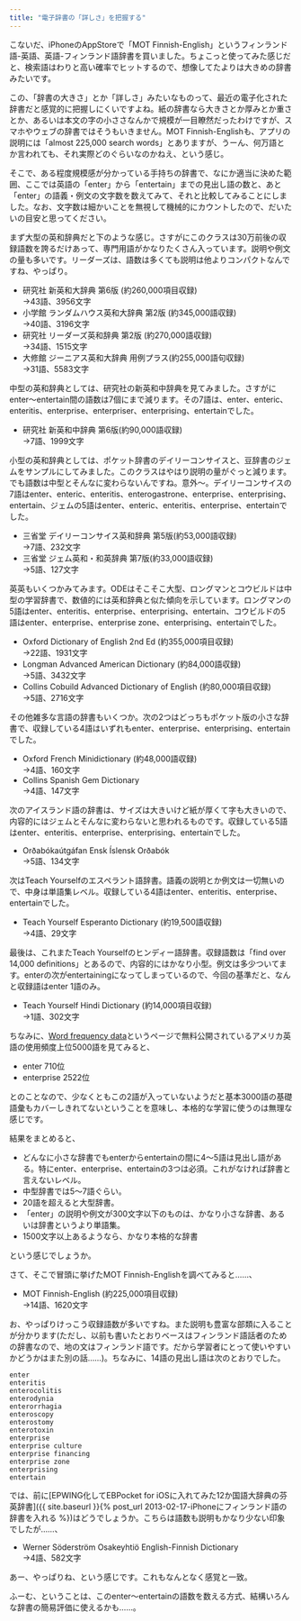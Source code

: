 ```yaml
---
title: "電子辞書の「詳しさ」を把握する"
---
```


こないだ、iPhoneのAppStoreで「MOT Finnish-English」というフィンランド語-英語、英語-フィンランド語辞書を買いました。ちょこっと使ってみた感じだと、検索語はわりと高い確率でヒットするので、想像してたよりは大きめの辞書みたいです。

この、「辞書の大きさ」とか「詳しさ」みたいなものって、最近の電子化された辞書だと感覚的に把握しにくいですよね。紙の辞書なら大きさとか厚みとか重さとか、あるいは本文の字の小ささなんかで規模が一目瞭然だったわけですが、スマホやウェブの辞書ではそうもいきません。MOT Finnish-Englishも、アプリの説明には「almost 225,000 search words」とありますが、うーん、何万語とか言われても、それ実際どのぐらいなのかねえ、という感じ。

そこで、ある程度規模感が分かっている手持ちの辞書で、なにか適当に決めた範囲、ここでは英語の「enter」から「entertain」までの見出し語の数と、あと「enter」の語義・例文の文字数を数えてみて、それと比較してみることにしました。なお、文字数は細かいことを無視して機械的にカウントしたので、だいたいの目安と思ってください。

まず大型の英和辞典だと下のような感じ。さすがにこのクラスは30万前後の収録語数を誇るだけあって、専門用語がかなりたくさん入っています。説明や例文の量も多いです。リーダーズは、語数は多くても説明は他よりコンパクトなんですね、やっぱり。

- 研究社 新英和大辞典 第6版 (約260,000項目収録)  
  →43語、3956文字
- 小学館 ランダムハウス英和大辞典 第2版 (約345,000語収録)  
  →40語、3196文字
- 研究社 リーダーズ英和辞典 第2版 (約270,000語収録)  
  →34語、1515文字
- 大修館 ジーニアス英和大辞典 用例プラス(約255,000語句収録)  
  →31語、5583文字

中型の英和辞典としては、研究社の新英和中辞典を見てみました。さすがにenter～entertain間の語数は7個にまで減ります。その7語は、enter、enteric、enteritis、enterprise、enterpriser、enterprising、entertainでした。

- 研究社 新英和中辞典 第6版(約90,000語収録)  
  →7語、1999文字

小型の英和辞典としては、ポケット辞書のデイリーコンサイスと、豆辞書のジェムをサンプルにしてみました。このクラスはやはり説明の量がぐっと減ります。でも語数は中型とそんなに変わらないんですね。意外～。デイリーコンサイスの7語はenter、enteric、enteritis、enterogastrone、enterprise、enterprising、entertain、ジェムの5語はenter、enteric、enteritis、enterprise、entertainでした。

- 三省堂 デイリーコンサイス英和辞典 第5版(約53,000語収録)  
  →7語、232文字
- 三省堂 ジェム英和・和英辞典 第7版(約33,000語収録)  
  →5語、127文字

英英もいくつかみてみます。ODEはそこそこ大型、ロングマンとコウビルドは中型の学習辞書で、数値的には英和辞典と似た傾向を示しています。ロングマンの5語はenter、enteritis、enterprise、enterprising、entertain、コウビルドの5語はenter、enterprise、enterprise zone、enterprising、entertainでした。

- Oxford Dictionary of English 2nd Ed (約355,000項目収録)  
  →22語、1931文字
- Longman Advanced American Dictionary (約84,000語収録)  
  →5語、3432文字
- Collins Cobuild Advanced Dictionary of English (約80,000項目収録)  
  →5語、2716文字

その他雑多な言語の辞書もいくつか。次の2つはどっちもポケット版の小さな辞書で、収録している4語はいずれもenter、enterprise、enterprising、entertainでした。

- Oxford French Minidictionary (約48,000語収録)  
  →4語、160文字
- Collins Spanish Gem Dictionary  
  →4語、147文字

次のアイスランド語の辞書は、サイズは大きいけど紙が厚くて字も大きいので、内容的にはジェムとそんなに変わらないと思われるものです。収録している5語はenter、enteritis、enterprise、enterprising、entertainでした。

- Orðabókaútgáfan Ensk Íslensk Orðabók  
  →5語、134文字

次はTeach Yourselfのエスペラント語辞書。語義の説明とか例文は一切無いので、中身は単語集レベル。収録している4語はenter、enteritis、enterprise、entertainでした。

- Teach Yourself Esperanto Dictionary (約19,500語収録)  
  →4語、29文字

最後は、これまたTeach Yourselfのヒンディー語辞書。収録語数は「find over 14,000 definitions」とあるので、内容的にはかなり小型。例文は多少ついてます。enterの次がentertainingになってしまっているので、今回の基準だと、なんと収録語はenter 1語のみ。

- Teach Yourself Hindi Dictionary (約14,000項目収録)  
  →1語、302文字

ちなみに、[Word frequency data](http://www.wordfrequency.info)というページで無料公開されているアメリカ英語の使用頻度上位5000語を見てみると、

- enter 710位
- enterprise 2522位

とのことなので、少なくともこの2語が入っていないようだと基本3000語の基礎語彙もカバーしきれてないということを意味し、本格的な学習に使うのは無理な感じです。

結果をまとめると、

- どんなに小さな辞書でもenterからentertainの間に4～5語は見出し語がある。特にenter、enterprise、entertainの3つは必須。これがなければ辞書と言えないレベル。
- 中型辞書では5～7語ぐらい。
- 20語を超えると大型辞書。
- 「enter」の説明や例文が300文字以下のものは、かなり小さな辞書、あるいは辞書というより単語集。
- 1500文字以上あるようなら、かなり本格的な辞書

という感じでしょうか。

さて、そこで冒頭に挙げたMOT Finnish-Englishを調べてみると……、

- MOT Finnish-English (約225,000項目収録)  
  →14語、1620文字

お、やっぱりけっこう収録語数が多いですね。また説明も豊富な部類に入ることが分かります(ただし、以前も書いたとおりベースはフィンランド語話者のための辞書なので、地の文はフィンランド語です。だから学習者にとって使いやすいかどうかはまた別の話……)。ちなみに、14語の見出し語は次のとおりでした。

    enter
    enteritis
    enterocolitis
    enterodynia
    enterorrhagia
    enteroscopy
    enterostomy
    enterotoxin
    enterprise
    enterprise culture
    enterprise financing
    enterprise zone
    enterprising
    entertain

では、前に[EPWING化してEBPocket for iOSに入れてみた12か国語大辞典の芬英辞書]({{ site.baseurl }}{% post_url 2013-02-17-iPhoneにフィンランド語の辞書を入れる %})はどうでしょうか。こちらは語数も説明もかなり少ない印象でしたが……、

- Werner Söderström Osakeyhtiö English-Finnish Dictionary  
  →4語、582文字

あー、やっぱりね、という感じです。これもなんとなく感覚と一致。

ふーむ、ということは、このenter～entertainの語数を数える方式、結構いろんな辞書の簡易評価に使えるかも……。
